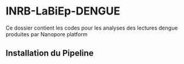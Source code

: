 # INRB-LaBiEp-DENGUE
Ce dossier contient les codes pour les analyses des lectures dengue produites par Nanopore platform
## Installation du Pipeline
